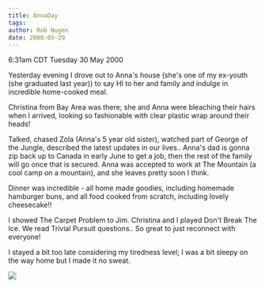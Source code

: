```yaml
---
title: AnnaDay
tags: 
author: Rob Nugen
date: 2000-05-29
---
```


<title>Anna Banana Day</title>
<p class=date>6:31am CDT Tuesday 30 May 2000</p>

<p>Yesterday evening I drove out to Anna's house (she's one of my
ex-youth (she graduated last year)) to say HI to her and family and
indulge in incredible home-cooked meal.

<p>Christina from Bay Area was there; she and Anna were bleaching
their hairs when I arrived, looking so fashionable with clear plastic
wrap around their heads!  

<p>Talked, chased Zola (Anna's 5 year old sister), watched part of
George of the Jungle, described the latest updates in our lives..
Anna's dad is gonna zip back up to Canada in early June to get a job,
then the rest of the family will go once that is secured.  Anna was
accepted to work at The Mountain (a cool camp on a mountain), and she
leaves pretty soon I think.

<p>Dinner was incredible - all home made goodies, including homemade
hamburger buns, and all food cooked from scratch, including lovely
cheesecake!!

<p>I showed The Carpet Problem to Jim.  Christina and I played Don't
Break The Ice. We read Trivial Pursuit questions..  So great to just
reconnect with everyone!

<p>I stayed a bit too late considering my tiredness level; I was a bit
sleepy on the way home but I made it no sweat.

<p><img src='/images/rob/wL-ROB.gif'>

